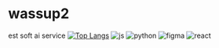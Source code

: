 # wassup2
est soft
ai service
[![Top Langs](https://github-readme-stats.vercel.app/api/top-langs/?username=choiuyeong)](https://github.com/anuraghazra/github-readme-stats)
![js](https://img.shields.io/badge/JavaScript-F7DF1E?style=for-the-badge&logo=JavaScript&logoColor=blue)
![python](https://img.shields.io/badge/python-F7DF1E?style=for-the-badge&logo=python&logoColor=blue)
![figma](https://img.shields.io/badge/figma-F7DF1E?style=for-the-badge&logo=figma&logoColor=blue)
![react](https://img.shields.io/badge/react-F7DF1E?style=for-the-badge&logo=react&logoColor=blue)